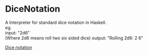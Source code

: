 DiceNotation
============
A Interpreter for standard dice notation in Haskell.<br>
eg.<br>
input: "2d6"<br> (Where 2d6 means roll two six sided dice)
output: "Rolling 2d6: 2 6"


[Dice notation](http://wikipedia.org/wiki/Dice_notation "wikipedia link for dice notation")
